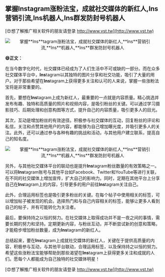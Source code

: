 ## **掌握**Ins**tagram涨粉法宝，成就社交媒体的新红人,**Ins**营销引流,**Ins**机器人,**Ins**群发防封号机器人**

[😍想了解推广相关软件的朋友请登录 http://www.vst.tw](http://www.vst.tw)

 <center><img src="https://vst.tw/MP4/tuiguang/png/4.png" alt="掌握**Ins**tagram涨粉法宝，成就社交媒体的新红人,**Ins**营销引流,**Ins**机器人,**Ins**群发防封号机器人"></center>

**😄正文：**

在当今数字化时代，社交媒体已经成为了人们生活中不可或缺的一部分。而在众多社交媒体平台中，**Ins**tagram以其独特的图片分享和社交功能，吸引了大量的用户。对于那些希望在**Ins**tagram上获得更多关注和认可的人来说，掌握一些涨粉法宝将是非常重要的。

首先，要想在**Ins**tagram上成为新红人，最重要的一点就是内容质量。精心挑选并发布有趣、独特和高质量的照片和视频内容，是吸引粉丝的关键。可以通过学习摄影技巧、后期处理和创意构图等方式，提升自己的内容质量，吸引更多人的目光。

其次，互动是增加粉丝的有效途径。积极参与社交媒体的互动，回复粉丝的评论和私信，关注和点赞其他用户的内容，都能够为自己增加曝光度，并吸引更多人的关注。此外，还可以通过参与各种有趣的挑战和活动，与其他用户建立联系，提高自己的知名度。

 <center><img src="https://vst.tw/MP4/tuiguang/png/8.png" alt="掌握**Ins**tagram涨粉法宝，成就社交媒体的新红人,**Ins**营销引流,**Ins**机器人,**Ins**群发防封号机器人"></center>

另外，与其他社交媒体平台的联动也是提升**Ins**tagram粉丝数量的有效策略之一。可以将**Ins**tagram账号与其他平台如Facebook、Twitter和YouTube等进行关联，在不同的社交媒体上增加宣传，扩大自己的影响力。同时，定期在其他平台上分享自己在**Ins**tagram上的内容，引导更多的用户前往**Ins**tagram关注自己。

此外，合理运用标签也是吸引更多粉丝的关键。在每个帖子中使用相关的标签，可以增加帖子被发现的机会。选择热门和与自己内容相关的标签，能够让更多人看到自己的帖子，并有可能转化为关注者。

最后，要保持持之以恒的努力。在社交媒体上取得成功并不是一夜之间的事情，需要长期的努力和坚持。定期更新内容，与粉丝互动，并不断尝试新的创意和策略，才能稳步增加粉丝数量，成为**Ins**tagram的新红人。

总结起来，要在**Ins**tagram上成就社交媒体的新红人，关键在于提供高质量的内容，积极参与互动，与其他平台联动，合理运用标签，以及保持持之以恒的努力。希望这些涨粉法宝能够帮助到那些渴望在**Ins**tagram上获得更多关注和成就的人们。愿每个人都能成为自己独特的社交媒体明星！

[😍想了解推广相关软件的朋友请登录 http://www.vst.tw](http://www.vst.tw)



